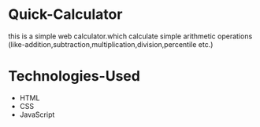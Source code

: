 # Quick-Calculator
this is a simple web calculator.which calculate simple arithmetic operations (like-addition,subtraction,multiplication,division,percentile etc.)

# Technologies-Used
<ul>
<li>HTML</li>
<li>CSS</li>
<li>JavaScript</li>
</ul>